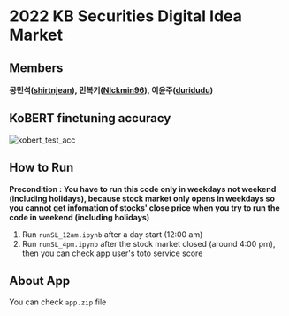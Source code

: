 # 2022 KB Securities Digital Idea Market
## Members 
**공민석([shirtnjean](https://github.com/shirtnjean)), 민복기([NIckmin96](https://github.com/NIckmin96)), 이윤주([duridudu]())**
## KoBERT finetuning accuracy
![kobert_test_acc](https://user-images.githubusercontent.com/81498680/160960601-09fed71f-21ad-40b8-a191-3cdea350bc43.png)
## How to Run
**Precondition : You have to run this code only in weekdays not weekend (including holidays), because stock market only opens in weekdays so you cannot get infomation of stocks' close price when you try to run the code in weekend (including holidays)**
1. Run `runSL_12am.ipynb` after a day start (12:00 am) 
2. Run `runSL_4pm.ipynb` after the stock market closed (around 4:00 pm), then you can check app user's toto service score
## About App
You can check `app.zip` file
